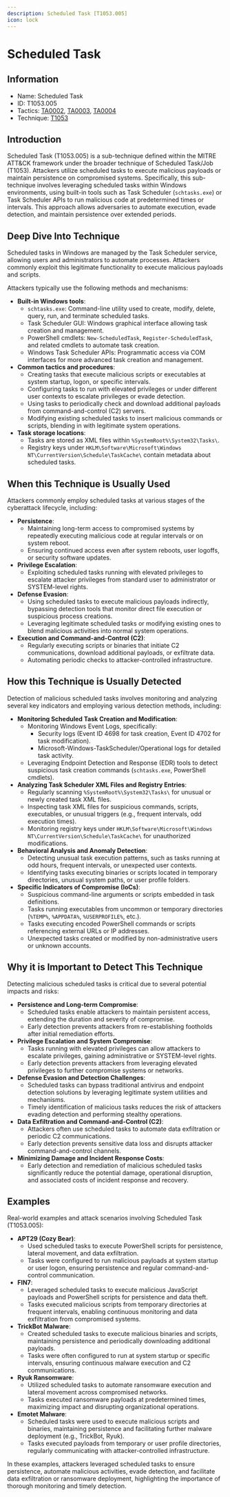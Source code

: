 ```yaml
---
description: Scheduled Task [T1053.005]
icon: lock
---
```


# Scheduled Task

## Information

* Name: Scheduled Task
* ID: T1053.005
* Tactics: [TA0002](../../ta0002/), [TA0003](../../ta0003/), [TA0004](../)
* Technique: [T1053](./)

## Introduction

Scheduled Task (T1053.005) is a sub-technique defined within the MITRE ATT\&CK framework under the broader technique of Scheduled Task/Job (T1053). Attackers utilize scheduled tasks to execute malicious payloads or maintain persistence on compromised systems. Specifically, this sub-technique involves leveraging scheduled tasks within Windows environments, using built-in tools such as Task Scheduler (`schtasks.exe`) or Task Scheduler APIs to run malicious code at predetermined times or intervals. This approach allows adversaries to automate execution, evade detection, and maintain persistence over extended periods.

## Deep Dive Into Technique

Scheduled tasks in Windows are managed by the Task Scheduler service, allowing users and administrators to automate processes. Attackers commonly exploit this legitimate functionality to execute malicious payloads and scripts.

Attackers typically use the following methods and mechanisms:

* **Built-in Windows tools**:
  * `schtasks.exe`: Command-line utility used to create, modify, delete, query, run, and terminate scheduled tasks.
  * Task Scheduler GUI: Windows graphical interface allowing task creation and management.
  * PowerShell cmdlets: `New-ScheduledTask`, `Register-ScheduledTask`, and related cmdlets to automate task creation.
  * Windows Task Scheduler APIs: Programmatic access via COM interfaces for more advanced task creation and management.
* **Common tactics and procedures**:
  * Creating tasks that execute malicious scripts or executables at system startup, logon, or specific intervals.
  * Configuring tasks to run with elevated privileges or under different user contexts to escalate privileges or evade detection.
  * Using tasks to periodically check and download additional payloads from command-and-control (C2) servers.
  * Modifying existing scheduled tasks to insert malicious commands or scripts, blending in with legitimate system operations.
* **Task storage locations**:
  * Tasks are stored as XML files within `%SystemRoot%\System32\Tasks\`.
  * Registry keys under `HKLM\Software\Microsoft\Windows NT\CurrentVersion\Schedule\TaskCache\` contain metadata about scheduled tasks.

## When this Technique is Usually Used

Attackers commonly employ scheduled tasks at various stages of the cyberattack lifecycle, including:

* **Persistence**:
  * Maintaining long-term access to compromised systems by repeatedly executing malicious code at regular intervals or on system reboot.
  * Ensuring continued access even after system reboots, user logoffs, or security software updates.
* **Privilege Escalation**:
  * Exploiting scheduled tasks running with elevated privileges to escalate attacker privileges from standard user to administrator or SYSTEM-level rights.
* **Defense Evasion**:
  * Using scheduled tasks to execute malicious payloads indirectly, bypassing detection tools that monitor direct file execution or suspicious process creations.
  * Leveraging legitimate scheduled tasks or modifying existing ones to blend malicious activities into normal system operations.
* **Execution and Command-and-Control (C2)**:
  * Regularly executing scripts or binaries that initiate C2 communications, download additional payloads, or exfiltrate data.
  * Automating periodic checks to attacker-controlled infrastructure.

## How this Technique is Usually Detected

Detection of malicious scheduled tasks involves monitoring and analyzing several key indicators and employing various detection methods, including:

* **Monitoring Scheduled Task Creation and Modification**:
  * Monitoring Windows Event Logs, specifically:
    * Security logs (Event ID 4698 for task creation, Event ID 4702 for task modification).
    * Microsoft-Windows-TaskScheduler/Operational logs for detailed task activity.
  * Leveraging Endpoint Detection and Response (EDR) tools to detect suspicious task creation commands (`schtasks.exe`, PowerShell cmdlets).
* **Analyzing Task Scheduler XML Files and Registry Entries**:
  * Regularly scanning `%SystemRoot%\System32\Tasks\` for unusual or newly created task XML files.
  * Inspecting task XML files for suspicious commands, scripts, executables, or unusual triggers (e.g., frequent intervals, odd execution times).
  * Monitoring registry keys under `HKLM\Software\Microsoft\Windows NT\CurrentVersion\Schedule\TaskCache\` for unauthorized modifications.
* **Behavioral Analysis and Anomaly Detection**:
  * Detecting unusual task execution patterns, such as tasks running at odd hours, frequent intervals, or unexpected user contexts.
  * Identifying tasks executing binaries or scripts located in temporary directories, unusual system paths, or user profile folders.
* **Specific Indicators of Compromise (IoCs)**:
  * Suspicious command-line arguments or scripts embedded in task definitions.
  * Tasks running executables from uncommon or temporary directories (`%TEMP%`, `%APPDATA%`, `%USERPROFILE%`, etc.).
  * Tasks executing encoded PowerShell commands or scripts referencing external URLs or IP addresses.
  * Unexpected tasks created or modified by non-administrative users or unknown accounts.

## Why it is Important to Detect This Technique

Detecting malicious scheduled tasks is critical due to several potential impacts and risks:

* **Persistence and Long-term Compromise**:
  * Scheduled tasks enable attackers to maintain persistent access, extending the duration and severity of compromise.
  * Early detection prevents attackers from re-establishing footholds after initial remediation efforts.
* **Privilege Escalation and System Compromise**:
  * Tasks running with elevated privileges can allow attackers to escalate privileges, gaining administrative or SYSTEM-level rights.
  * Early detection prevents attackers from leveraging elevated privileges to further compromise systems or networks.
* **Defense Evasion and Detection Challenges**:
  * Scheduled tasks can bypass traditional antivirus and endpoint detection solutions by leveraging legitimate system utilities and mechanisms.
  * Timely identification of malicious tasks reduces the risk of attackers evading detection and performing stealthy operations.
* **Data Exfiltration and Command-and-Control (C2)**:
  * Attackers often use scheduled tasks to automate data exfiltration or periodic C2 communications.
  * Early detection prevents sensitive data loss and disrupts attacker command-and-control channels.
* **Minimizing Damage and Incident Response Costs**:
  * Early detection and remediation of malicious scheduled tasks significantly reduce the potential damage, operational disruption, and associated costs of incident response and recovery.

## Examples

Real-world examples and attack scenarios involving Scheduled Task (T1053.005):

* **APT29 (Cozy Bear)**:
  * Used scheduled tasks to execute PowerShell scripts for persistence, lateral movement, and data exfiltration.
  * Tasks were configured to run malicious payloads at system startup or user logon, ensuring persistence and regular command-and-control communication.
* **FIN7**:
  * Leveraged scheduled tasks to execute malicious JavaScript payloads and PowerShell scripts for persistence and data theft.
  * Tasks executed malicious scripts from temporary directories at frequent intervals, enabling continuous monitoring and data exfiltration from compromised systems.
* **TrickBot Malware**:
  * Created scheduled tasks to execute malicious binaries and scripts, maintaining persistence and periodically downloading additional payloads.
  * Tasks were often configured to run at system startup or specific intervals, ensuring continuous malware execution and C2 communications.
* **Ryuk Ransomware**:
  * Utilized scheduled tasks to automate ransomware execution and lateral movement across compromised networks.
  * Tasks executed ransomware payloads at predetermined times, maximizing impact and disrupting organizational operations.
* **Emotet Malware**:
  * Scheduled tasks were used to execute malicious scripts and binaries, maintaining persistence and facilitating further malware deployment (e.g., TrickBot, Ryuk).
  * Tasks executed payloads from temporary or user profile directories, regularly communicating with attacker-controlled infrastructure.

In these examples, attackers leveraged scheduled tasks to ensure persistence, automate malicious activities, evade detection, and facilitate data exfiltration or ransomware deployment, highlighting the importance of thorough monitoring and timely detection.
